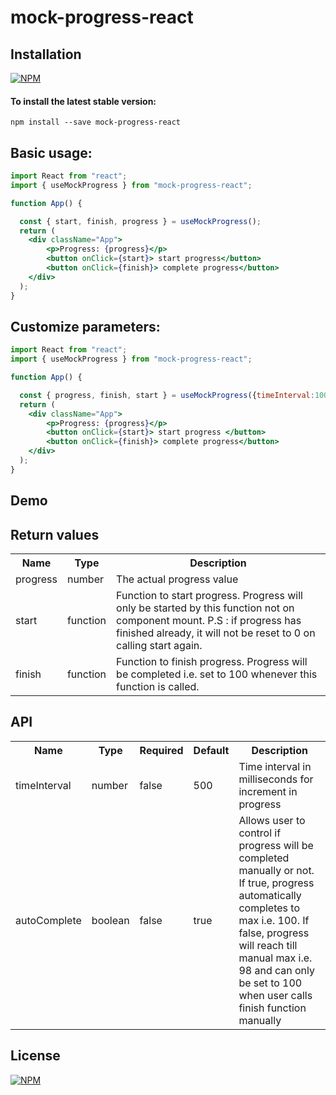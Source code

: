 # mock-progress-react

## Installation

[![NPM](https://nodei.co/npm/mock-progress-react.png?compact=true)](https://nodei.co/npm/mock-progress-react/)

#### To install the latest stable version:

```
npm install --save mock-progress-react
```



## Basic usage:



```jsx
import React from "react";
import { useMockProgress } from "mock-progress-react";

function App() {

  const { start, finish, progress } = useMockProgress(); 
  return (
    <div className="App">    
        <p>Progress: {progress}</p> 
        <button onClick={start}> start progress</button>  
        <button onClick={finish}> complete progress</button> 
    </div>
  );
}
```



## Customize parameters:



```jsx
import React from "react";
import { useMockProgress } from "mock-progress-react";

function App() {

  const { progress, finish, start } = useMockProgress({timeInterval:1000, autoComplete:false});
  return (
    <div className="App">    
        <p>Progress: {progress}</p>
        <button onClick={start}> start progress </button>  
        <button onClick={finish}> complete progress</button> 
    </div>
  );
}
```

## Demo



## Return values

<table>
  <tr>
    <th>Name<br/></th>
    <th>Type</th>
    <th>Description</th>
  </tr>
  <tr>
    <td>progress</td>
    <td>number</td>
    <td>The actual progress value</td>
  </tr>
  <tr>
    <td>start</td>
    <td>function</td>
    <td>Function to start progress. Progress will only be started by this function not on component mount. P.S : if progress has finished already, it will not be reset to 0 on calling start again.</td>
  </tr>
  <tr>
    <td>finish</td>
    <td>function</td>
    <td>Function to finish progress. Progress will be completed i.e. set to 100 whenever this function is called.</td>
  </tr>
</table>

## API

<table>
  <tr>
    <th>Name<br/></th>
    <th>Type</th>
    <th>Required</th>
    <th>Default</th>
    <th>Description</th>
  </tr>
  <tr>
    <td>timeInterval</td>
    <td>number</td>
    <td>false</td>
    <td>500</td>
    <td>Time interval in milliseconds for increment in progress</td>
  </tr>
  <tr>
    <td>autoComplete</td>
    <td>boolean</td>
    <td>false</td>
    <td>true</td>
    <td>Allows user to control if progress will be completed manually or not. If true, progress automatically completes to max i.e. 100. If false, progress will reach till manual max i.e. 98 and can only be set to 100 when user calls finish function manually</td>
  </tr>
</table>

## License

[![NPM](https://img.shields.io/npm/l/mock-progress-react)](https://github.com/Mominadar/mock-progress-react/blob/main/LICENSE)
